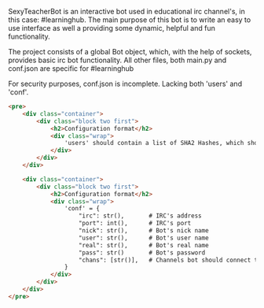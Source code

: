 SexyTeacherBot is an interactive bot used in educational irc channel's, in this case: #learninghub.
The main purpose of this bot is to write an easy to use interface as well a providing some dynamic, helpful and fun functionality.

The project consists of a global Bot object, which, with the help of sockets, provides basic irc bot functionality.
All other files, both main.py and conf.json are specific for #learninghub

For security purposes, conf.json is incomplete. Lacking both 'users' and 'conf'.

```HTML
<pre>
    <div class="container">
        <div class="block two first">
            <h2>Configuration format</h2>
            <div class="wrap">
                'users' should contain a list of SHA2 Hashes, which should be the registered nicks.
            </div>
        </div>
    </div>

    <div class="container">
        <div class="block two first">
            <h2>Configuration format</h2>
            <div class="wrap">
                'conf' = {
                    "irc": str(),       # IRC's address
                    "port": int(),      # IRC's port
                    "nick": str(),      # Bot's nick name
                    "user": str(),      # Bot's user name
                    "real": str(),      # Bot's real name
                    "pass": str()       # Bot's password
                    "chans": [str()],   # Channels bot should connect to, it will only answer in the first one
                }
            </div>
        </div>
    </div>
</pre>
```
